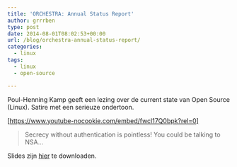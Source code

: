 ```yaml
---
title: 'ORCHESTRA: Annual Status Report'
author: grrrben
type: post
date: 2014-08-01T08:02:53+00:00
url: /blog/orchestra-annual-status-report/
categories:
  - linux
tags:
  - linux
  - open-source

---
```

Poul-Henning Kamp geeft een lezing over de current state van Open Source (Linux). Satire met een serieuze ondertoon.<!--more-->

[https://www.youtube-nocookie.com/embed/fwcl17Q0bpk?rel=0]

> Secrecy without authentication is pointless! You could be talking to NSA&#8230; 

Slides zijn [hier][1] te downloaden.

 [1]: http://phk.freebsd.dk/_downloads/FOSDEM_2014.pdf